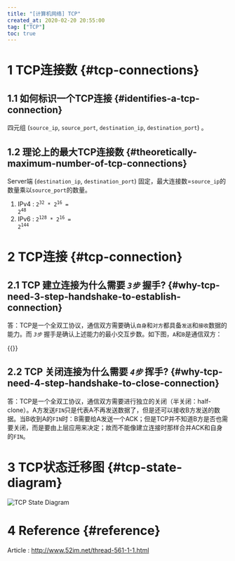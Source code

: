 ```yaml
---
title: "[计算机网络] TCP"
created_at: 2020-02-20 20:55:00
tag: ["TCP"]
toc: true
---
```


# 1 TCP连接数 {#tcp-connections}

## 1.1 如何标识一个TCP连接 {#identifies-a-tcp-connection}

四元组 (`source_ip`, `source_port`, `destination_ip`, `destination_port`) 。

## 1.2 理论上的最大TCP连接数 {#theoretically-maximum-number-of-tcp-connections}

Server端 (`destination_ip`, `destination_port`) 固定，最大连接数=`source_ip`的数量乘以`source_port`的数量。

1. IPv4 : <code>2<sup>32</sup> * 2<sup>16</sup> = 2<sup>48</sup></code>
2. IPv6 : <code>2<sup>128</sup> * 2<sup>16</sup> = 2<sup>144</sup></code>


# 2 TCP连接 {#tcp-connection}

## 2.1 TCP 建立连接为什么需要 *`3步`* 握手? {#why-tcp-need-3-step-handshake-to-establish-connection}

答：TCP是一个全双工协议，通信双方需要确认`自身`和`对方`都具备`发送`和`接收`数据的能力。而 *`3步`* 握手是确认上述能力的最小交互步数。如下图，`A`和`B`是通信双方：

{{<inline-html file="3-step-handshake.html">}}

## 2.2 TCP 关闭连接为什么需要 *`4步`* 挥手? {#why-tcp-need-4-step-handshake-to-close-connection}

答：TCP是一个全双工协议，通信双方需要进行独立的关闭（半关闭：half-clone）。A方发送`FIN`只是代表A不再发送数据了，但是还可以接收B方发送的数据。当B收到A的`FIN`时：B需要给A发送一个ACK；但是TCP并不知道B方是否也需要关闭，而是要由上层应用来决定；故而不能像建立连接时那样合并ACK和自身的`FIN`。


# 3 TCP状态迁移图 {#tcp-state-diagram}

![TCP State Diagram](state-diagram.svg)


# 4 Reference {#reference}

Article : http://www.52im.net/thread-561-1-1.html
